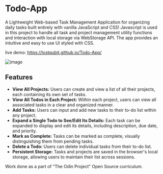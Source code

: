 # Todo-App

A Lightweight Web-based Task Management Application for organizing daily tasks built entirely with vanilla JavaScript and CSS! Javascript is used in this project to handle all task and project management utility functions and interaction with local storage via WebStorage API. The app provides an intuitive and easy to use UI styled with CSS.

live demo: https://lostqubit.github.io/Todo-App/

![image](https://github.com/lostqubit/Todo-App/assets/31575513/7a45dba4-bfcc-4438-9c0f-691aa1cf977c)

## Features

- **View All Projects:** Users can create and view a list of all their projects, each containing its own set of tasks.
- **View All Todos in Each Project:** Within each project, users can view all associated tasks in a clear and organized manner.
- **Add Tasks:** Users can input and add new tasks to their to-do list within any project.
- **Expand a Single Todo to See/Edit Its Details:** Each task can be expanded to display and edit its details, including description, due date, and priority.
- **Mark as Complete:** Tasks can be marked as complete, visually distinguishing them from pending tasks.
- **Delete a Todo:** Users can delete individual tasks from their to-do list.
- **Persistent Storage:** Tasks and projects are saved in the browser's local storage, allowing users to maintain their list across sessions.

Work done as a part of "The Odin Project" Open Source curriculum.
